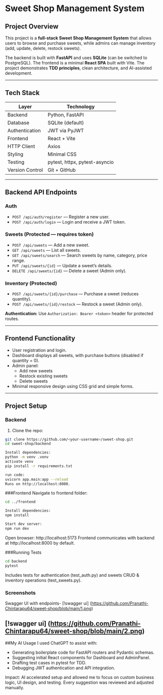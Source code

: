 # Sweet Shop Management System

## Project Overview

This project is a **full-stack Sweet Shop Management System** that allows users to browse and purchase sweets, while admins can manage inventory (add, update, delete, restock sweets).  

The backend is built with **FastAPI** and uses **SQLite** (can be switched to PostgreSQL). The frontend is a minimal **React SPA** built with Vite. The project demonstrates **TDD principles**, clean architecture, and AI-assisted development.

---

## Tech Stack

| Layer          | Technology                       |
|----------------|----------------------------------|
| Backend        | Python, FastAPI                  |
| Database       | SQLite (default)                 |
| Authentication | JWT via PyJWT                     |
| Frontend       | React + Vite                     |
| HTTP Client    | Axios                             |
| Styling        | Minimal CSS                      |
| Testing        | pytest, httpx, pytest-asyncio    |
| Version Control| Git + GitHub                     |

---

## Backend API Endpoints

### Auth
- `POST /api/auth/register` — Register a new user.
- `POST /api/auth/login` — Login and receive a JWT token.

### Sweets (Protected — requires token)
- `POST /api/sweets` — Add a new sweet.
- `GET /api/sweets` — List all sweets.
- `GET /api/sweets/search` — Search sweets by name, category, price range.
- `PUT /api/sweets/{id}` — Update a sweet’s details.
- `DELETE /api/sweets/{id}` — Delete a sweet (Admin only).

### Inventory (Protected)
- `POST /api/sweets/{id}/purchase` — Purchase a sweet (reduces quantity).
- `POST /api/sweets/{id}/restock` — Restock a sweet (Admin only).

**Authentication:** Use `Authorization: Bearer <token>` header for protected routes.

---

## Frontend Functionality

- User registration and login.
- Dashboard displays all sweets, with purchase buttons (disabled if quantity = 0).
- Admin panel:
  - Add new sweets
  - Restock existing sweets
  - Delete sweets
- Minimal responsive design using CSS grid and simple forms.

---

## Project Setup

### Backend

1. Clone the repo:
```bash
git clone https://github.com/<your-username>/sweet-shop.git
cd sweet-shop/backend
```
```bash
Install dependencies:
python -m venv .venv
activate venv
pip install -r requirements.txt
```
```bash
run code:
uvicorn app.main:app --reload
Runs on http://localhost:8000.
```

###Frontend
Navigate to frontend folder:

```bash
cd ../frontend
```
```bash
Install dependencies:
npm install

Start dev server:
npm run dev
```

Open browser:
http://localhost:5173
Frontend communicates with backend at http://localhost:8000 by default.

###Running Tests
```bash
cd backend
pytest
```
Includes tests for authentication (test_auth.py) and sweets CRUD & inventory operations (test_sweets.py).

### Screenshots 

Swagger UI with endpoints- 
[!swagger ui] (https://github.com/Pranathi-Chintarapu64/sweet-shop/blob/main/1.png)

[!swagger ui] (https://github.com/Pranathi-Chintarapu64/sweet-shop/blob/main/2.png)
---

##My AI Usage
I used ChatGPT to assist with:

- Generating boilerplate code for FastAPI routers and Pydantic schemas.
- Suggesting initial React components for Dashboard and AdminPanel.
- Drafting test cases in pytest for TDD.
- Debugging JWT authentication and API integration.

Impact: AI accelerated setup and allowed me to focus on custom business logic, UI design, and testing. Every suggestion was reviewed and adjusted manually.
